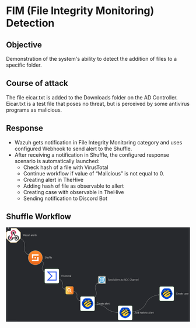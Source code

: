 # FIM (File Integrity Monitoring) Detection

## Objective
Demonstration of the system's ability to detect the addition of files to a specific folder.

## Course of attack
The file eicar.txt is added to the Downloads folder on the AD Controller. Eicar.txt is a test file that poses no threat, but is perceived by some antivirus programs as malicious.  

## Response
- Wazuh gets notification in File Integrity Monitoring category and uses configured Webhook to send alert to the Shuffle.
- After receiving a notification in Shuffle, the configured response scenario is automatically launched:
  - Check hash of a file with VirusTotal
  - Continue workflow if value of “Malicious” is not equal to 0.
  - Creating alert in TheHive
  - Adding hash of file as observable to allert
  - Creating case with observable in TheHive
  - Sending notification to Discord Bot

## Shuffle Workflow
![](../images/shuffle-workflow-FIM.png)
